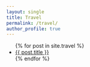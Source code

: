 ```yaml
---
layout: single
title: Travel
permalink: /travel/
author_profile: true
---
```


<ul>
  {% for post in site.travel %}
    <li>
      <a href="{{ post.url }}">{{ post.title }}</a>
    </li>
  {% endfor %}
</ul>